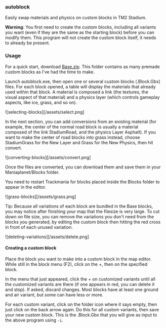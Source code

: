 ### autoblock

Easily swap materials and physics on custom blocks in TM2 Stadium.

__Warning__: You first need to create the custom blocks, including all variants you want (even if they are the same as the starting block) before you can modify them. This program will not create the custom block itself, it needs to already be present.


### Usage

For a quick start, download [Base.zip](/assets/Base.zip). This folder contains as many premade custom blocks as I've had the time to make.

Launch autoblock.exe, then open one or several custom blocks (.Block.Gbx) files.
For each block opened, a table will display the materials that already used within that block.
A material is composed a link (the textures, the visual aspect of that material) and a physics layer (which controls gameplay aspects, like ice, grass, and so on).

![selecting-blocks][/assets/select.png]

In the next section, you can add conversions from an existing material (for example, the center of the normal road block is usually a material composed of the link StadiumRoad, and the physics Layer Asphalt). If you want to make the center of road blocks into grass instead, choose StadiumGrass for the New Layer and Grass for the New Physics, then hit convert.

![converting-blocks][/assets/convert.png]

Once the files are converted, you can download them and save them in your Maniaplanet/Blocks folder.

You need to restart Trackmania for blocks placed inside the Blocks folder to appear in the editor.

![grass-blocks][/assets/grass.png]

Tip: Because all variations of each block are bundled in the Base blocks, you may notice after finishing your map that the filesize is very large. To cut down on file size, you can remove the variations you don't need from the blocks you generated, by editing the custom block then hitting the red cross in front of each unused variation.

![deleting-variations][/assets/delete.png]

#### Creating a custom block

Place the block you want to make into a custom block in the map editor. While still in the block menu (F2), click on the +, then on the specified block.

In the menu that just appeared, click the + on customized variants until all the customized variants are there (if one appears in red, you can delete it and stop). If asked, discard changes. Most blocks have at least one ground and air variant, but some can have less or more.

For each custom variant, click on the folder icon where it says empty, then just click on the back arrow again. Do this for all custom variants, then save your new custom block. This is the .Block.Gbx that you will give as input to the above program using ```-i```.